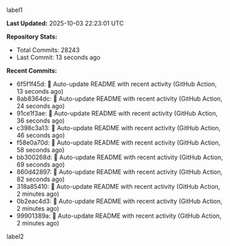 
label1 
<!-- ACTIVITY_START -->
**Last Updated:** 2025-10-03 22:23:01 UTC

**Repository Stats:**
- Total Commits: 28243
- Last Commit: 13 seconds ago

**Recent Commits:**
- 6f5f1f45d: 🤖 Auto-update README with recent activity (GitHub Action, 13 seconds ago)
- 8ab8364dc: 🤖 Auto-update README with recent activity (GitHub Action, 24 seconds ago)
- 91ce1f3ae: 🤖 Auto-update README with recent activity (GitHub Action, 36 seconds ago)
- c398c3a13: 🤖 Auto-update README with recent activity (GitHub Action, 46 seconds ago)
- f58e0a70d: 🤖 Auto-update README with recent activity (GitHub Action, 58 seconds ago)
- bb300268d: 🤖 Auto-update README with recent activity (GitHub Action, 69 seconds ago)
- 860d42897: 🤖 Auto-update README with recent activity (GitHub Action, 82 seconds ago)
- 318a85410: 🤖 Auto-update README with recent activity (GitHub Action, 2 minutes ago)
- 0b2eac4d3: 🤖 Auto-update README with recent activity (GitHub Action, 2 minutes ago)
- 99901389a: 🤖 Auto-update README with recent activity (GitHub Action, 2 minutes ago)
<!-- ACTIVITY_END -->

label2
